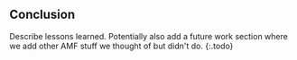 ## Conclusion

Describe lessons learned.
Potentially also add a future work section where we add other AMF stuff we thought of but didn't do.
{:.todo}